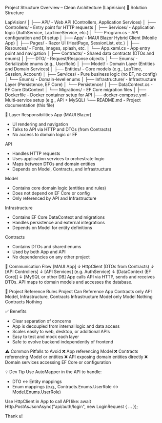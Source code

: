 Project Structure Overview – Clean Architecture (LapVision)
📁 Solution Structure

LapVision/
│
├── API/                       - Web API (Controllers, Application Services)
│   ├── Controllers/           - Entry point for HTTP requests
│   ├── Services/              - Application logic (AuthService, LapTimeService, etc.)
│   └── Program.cs             - API configuration and DI setup
│
├── App/                       - MAUI Blazor Hybrid Client (Mobile App)
│   ├── Pages/                 - Razor UI (HeatPage, SessionList, etc.)
│   ├── Resources/             - Fonts, images, splash, etc.
│   └── App.xaml.cs            - App entry point and navigation
│
├── Contracts/                 - Shared data contracts (DTOs and enums)
│   ├── DTO/                   - Request/Response objects
│   └── Enums/                 - Serializable enums (e.g., UserRole)
│
├── Model/                     - Domain Layer (Entities and Domain Services)
│   ├── Entities/              - Core models (e.g., LapTime, Session, Account)
│   ├── Services/              - Pure business logic (no EF, no config)
│   └── Enums/                 - Domain-level enums
│
├── Infrastructure/            - Infrastructure Layer (Persistence, EF Core)
│   └── Persistence/
│       ├── DataContext.cs     - EF Core DbContext
│       └── Migrations/        - EF Core migration files
│
├── Dockerfile                 - Docker container setup for API
├── docker-compose.yml         - Multi-service setup (e.g., API + MySQL)
└── README.md                  - Project documentation (this file)

🧠 Layer Responsibilities
App (MAUI Blazor)
- UI rendering and navigation
- Talks to API via HTTP and DTOs (from Contracts)
- No access to domain logic or EF

API
- Handles HTTP requests
- Uses application services to orchestrate logic
- Maps between DTOs and domain entities
- Depends on Model, Contracts, and Infrastructure

Model
- Contains core domain logic (entities and rules)
- Does not depend on EF Core or config
- Only referenced by API and Infrastructure

Infrastructure
- Contains EF Core DataContext and migrations
- Handles persistence and external integrations
- Depends on Model for entity definitions

Contracts
- Contains DTOs and shared enums
- Used by both App and API
- No dependencies on any other project

🔄 Communication Flow
[MAUI App]
    ↓
HttpClient (DTOs from Contracts)
    ↓
[API Controllers]
    ↓
[API Services] (e.g. AuthService)
    ↓
[DataContext (EF Core)]
    ↓
[MySQL or other DB]
App calls API via HTTP, sends and receives DTOs. API maps to domain models and accesses the database.

🔁 Project Reference Rules
Project	Can Reference
App	Contracts only
API	Model, Infrastructure, Contracts
Infrastructure	Model only
Model	Nothing
Contracts	Nothing

✅ Benefits
- Clear separation of concerns
- App is decoupled from internal logic and data access
- Scales easily to web, desktop, or additional APIs
- Easy to test and mock each layer
- Safe to evolve backend independently of frontend

⚠️ Common Pitfalls to Avoid
❌ App referencing Model
❌ Contracts referencing Model or entities
❌ API exposing domain entities directly
❌ Domain services accessing EF Core or configuration

💡 Dev Tip
Use AutoMapper in the API to handle:
- DTO ↔ Entity mappings
- Enum mappings (e.g., Contracts.Enums.UserRole ↔ Model.Enums.UserRole)

Use HttpClient in App to call API like:
await Http.PostAsJsonAsync("api/auth/login", new LoginRequest { ... });

Thank u!
